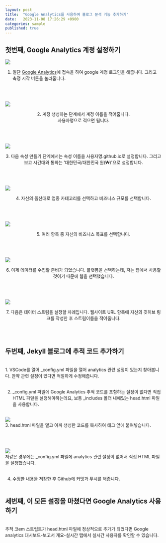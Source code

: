 ```yaml
---
layout: post
title:  "Google Analytics를 사용하여 블로그 분석 기능 추가하기"
date:   2023-11-08 17:26:29 +0900
categories: sample
published: true
---
```


## 첫번째, Google Analytics 계정 설정하기 <br/>

<img src="/images/ga1.png"><br/>

1. 일단 [Google Analytics](https://analytics.google.com)에 접속을 하여 google 계정 로그인을 해줍니다. 그리고 측정 시작 버튼을 눌러줍니다.
<br/><br/><br/><br/>

<img src="/images/ga2.png"><br/>
<p align= "center">2. 계정 생성하는 단계에서 계정 이름을 적어줍니다. 
<br/>사용자명으로 적으면 됩니다.
<br/><br/><br/><br/>

<img src="/images/ga3.png"><br/>
<p align= "center">3. 다음 속성 만들기 단계에서는 속성 이름을 사용자명.github.io로 설정합니다. 그리고 보고 시간대와 통화는 '대한민국/대한민국 원(₩)'으로 설정합니다.
<br/><br/><br/><br/>

<img src="/images/ga4.png"><br/>
<p align= "center">4. 자신의 옵션대로 업종 카테고리를 선택하고 비즈니스 규모를 선택합니다.
<br/><br/><br/><br/>

<img src="/images/ga5.png"><br/>
<p align= "center">5. 여러 항목 중 자신의 비즈니스 목표를 선택합니다.
<br/><br/><br/><br/>

<img src="/images/ga6.png"><br/>
<p align= "center">6. 이제 데이터를 수집할 준비가 되었습니다. 플랫폼을 선택하는데, 저는 웹에서 사용할 것이기 때문에 웹을 선택했습니다.
<br/><br/><br/><br/>

<img src="/images/new.png"><br/>
<p align= "center">7. 다음은 데이터 스트림을 설정할 차례입니다. 웹사이트 URL 항목에 자신의 깃허브 링크를 작성한 후 스트림이름을 적어줍니다. 
<br/><br/><br/><br/>

## 두번째, Jekyll 블로그에 추적 코드 추가하기 

<br/>
1. VSCode를 열어 _config.yml 파일을 열어 analytics 관련 설정이 있는지 찾아봅니다. 만약 관련 설정이 있다면 적절하게 수정해줍니다.
<br/><br/>

2. _config.yml 파일에 Google Analytics 추적 코드를 포함하는 설정이 없다면 직접 HTML 파일을 설정해야하는데요, 보통 _includes 폴더 내에있는 head.html 파일을 사용합니다.
<br/><br/>

<img src="/images/codee.png"><br/>
3. head.html 파일을 열고 아까 생성한 코드를 복사하여 </head> 태그 앞에 붙여넣습니다.
<br/><br/><br/><br/>

<img src="/images/head.png"><br/>
저같은 경우에는 _config.yml 파일에 analytics 관련 설정이 없어서 직접 HTML 파일을 설정했습니다.
<br><br>

4. 수정한 내용을 저장한 후 Github에 커밋과 푸시를 해줍니다.
<br><br>


## 세번째, 이 모든 설정을 마쳤다면 Google Analytics 사용하기 

<br>
추적 코em 스트립트가 head.html 파일에 정상적으로 추가가 되었다면 Google analytics 대시보드-보고서 개요-실시간 탭에서 실시간 사용자를 확인할 수 있습니다.

